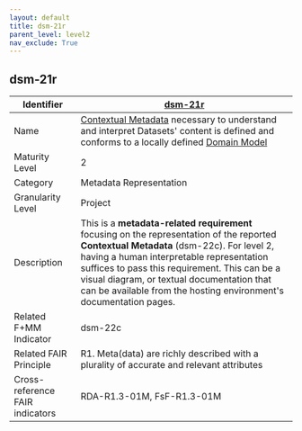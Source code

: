 ```yaml
---
layout: default
title: dsm-21r
parent_level: level2
nav_exclude: True
---
```


## dsm-21r

| Identifier | [dsm-21r](https://github.com/FAIRplus/Data-Maturity/blob/master/docs/_indicators/dsm-21r.md) |
| ---------- | ----------|
| Name | [Contextual Metadata](https://fairplus.github.io/Data-Maturity/docs/Glossary/#contextual-metadata) necessary to understand and interpret Datasets' content is defined and conforms to a locally defined [Domain Model](https://fairplus.github.io/Data-Maturity/docs/Glossary/#domain-model) |
| Maturity Level | 2 |
| Category | Metadata Representation |
| Granularity Level | Project |
| Description | This is a **metadata-related requirement** focusing on the representation of the reported **Contextual Metadata** (dsm-22c). For level 2, having a human interpretable representation suffices to pass this requirement. This can be a visual diagram, or textual documentation that can be available from the hosting environment's documentation pages.  |
| Related F+MM Indicator| dsm-22c |
| Related FAIR Principle | R1. Meta(data) are richly described with a plurality of accurate and relevant attributes |
| Cross-reference FAIR indicators | RDA-R1.3-01M, FsF-R1.3-01M |
